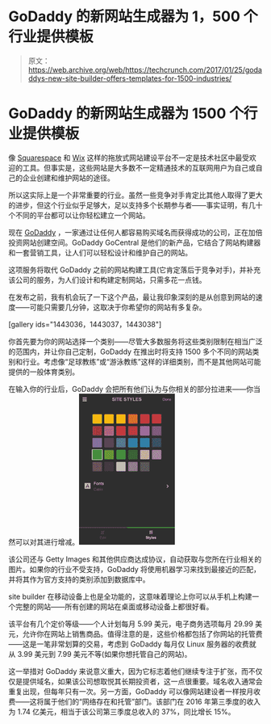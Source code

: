 # GoDaddy 的新网站生成器为 1，500 个行业提供模板

> 原文：<https://web.archive.org/web/https://techcrunch.com/2017/01/25/godaddys-new-site-builder-offers-templates-for-1500-industries/>

# GoDaddy 的新网站生成器为 1500 个行业提供模板

像 [Squarespace](https://web.archive.org/web/20230329071406/https://www.squarespace.com/) 和 [Wix](https://web.archive.org/web/20230329071406/http://www.wix.com/) 这样的拖放式网站建设平台不一定是技术社区中最受欢迎的工具。但事实是，这些网站是大多数不一定精通技术的互联网用户为自己或自己的企业创建和维护网站的途径。

所以这实际上是一个非常重要的行业。虽然一些竞争对手肯定比其他人取得了更大的进步，但这个行业似乎足够大，足以支持多个长期参与者——事实证明，有几十个不同的平台都可以让你轻松建立一个网站。

现在 [GoDaddy](https://web.archive.org/web/20230329071406/https://www.godaddy.com/) ，一家通过让任何人都容易购买域名而获得成功的公司，正在加倍投资网站创建空间。GoDaddy GoCentral 是他们的新产品，它结合了网站构建器和一套营销工具，让人们可以轻松设计和维护自己的网站。

这项服务将取代 GoDaddy 之前的网站构建工具(它肯定落后于竞争对手)，并补充该公司的服务，为人们设计和构建定制网站，只需多花一点钱。

在发布之前，我有机会玩了一下这个产品，最让我印象深刻的是从创意到网站的速度——可能只需要几分钟，这取决于你希望你的网站有多复杂。

[gallery ids="1443036，1443037，1443038"]

你首先要为你的网站选择一个类别——尽管大多数服务将这些类别限制在相当广泛的范围内，并让你自己定制，GoDaddy 在推出时将支持 1500 多个不同的网站类别和行业。考虑像“足球教练”或“游泳教练”这样的详细类别，而不是其他网站可能提供的一般体育类别。

在输入你的行业后，GoDaddy 会把所有他们认为与你相关的部分拉进来——你当然可以对其进行增减。![gc-exp-11](img/5317653a350d19b3dcebc86302d649f8.png)

该公司还与 Getty Images 和其他供应商达成协议，自动获取与您所在行业相关的图片。如果你的行业不受支持，GoDaddy 将使用机器学习来找到最接近的匹配，并将其作为官方支持的类别添加到数据库中。

site builder 在移动设备上也是全功能的，这意味着理论上你可以从手机上构建一个完整的网站——所有创建的网站在桌面或移动设备上都很好看。

该平台有几个定价等级——个人计划每月 5.99 美元，电子商务选项每月 29.99 美元，允许你在网站上销售商品。值得注意的是，这些价格都包括了你网站的托管费——这是一笔非常划算的交易，考虑到 GoDaddy 每月仅 Linux 服务器的收费就从 3.99 美元到 7.99 美元不等(如果你想托管自己的网站)。

这一举措对 GoDaddy 来说意义重大，因为它标志着他们继续专注于扩张，而不仅仅是提供域名，如果该公司想取悦其长期投资者，这一点很重要。域名收入通常会重复出现，但每年只有一次。另一方面，GoDaddy 可以像网站建设者一样按月收费——这将属于他们的“网络存在和托管”部门。该部门在 2016 年第三季度的收入为 1.74 亿美元，相当于该公司第三季度总收入的 37%，同比增长 15%。
